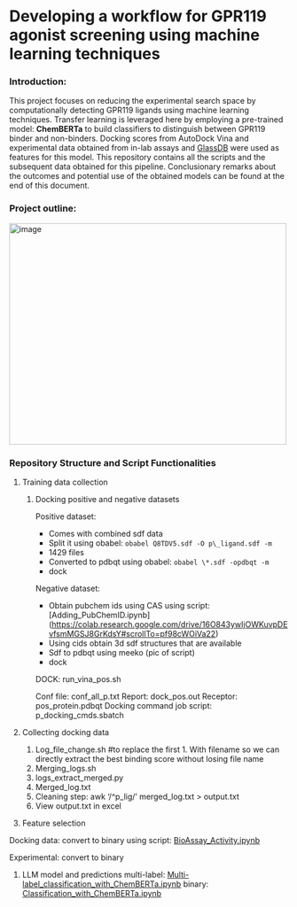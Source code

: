 # Developing a workflow for GPR119 agonist screening using machine learning techniques 

### Introduction:
This project focuses on reducing the experimental search space by computationally detecting GPR119 ligands using machine learning techniques. Transfer learning is leveraged here by employing a pre-trained model: **ChemBERTa** to build classifiers to distinguish between GPR119 binder and non-binders. Docking scores from AutoDock Vina and experimental data obtained from in-lab assays and [GlassDB](https://zhanggroup.org/GLASS/) were used as features for this model. This repository contains all the scripts and the subsequent data obtained for this pipeline. Conclusionary remarks about the outcomes and potential use of the obtained models can be found at the end of this document.

### Project outline:
<img width="500" height="400" alt="image" src="https://github.gatech.edu/storage/user/68782/files/a1ed9476-a5da-4bb1-9dba-19a3925d9267">

### Repository Structure and Script Functionalities
1. Training data collection
   1. Docking positive and negative datasets

      Positive dataset: 

         - Comes with combined sdf data
         - Split it using obabel: `obabel Q8TDV5.sdf -O p\_ligand.sdf -m`
         - 1429 files
         - Converted to pdbqt using obabel: `obabel \*.sdf -opdbqt -m`
         - dock

      Negative dataset: 

         - Obtain pubchem ids  using CAS using script: [Adding_PubChemID.ipynb]        (https://colab.research.google.com/drive/16O843ywIjOWKuvpDEvfsmMGSJ8GrKdsY#scrollTo=pf98cWOiVa22)
         - Using cids obtain 3d sdf structures that are available 
         - Sdf to pdbqt using meeko (pic of script)
         - dock

      DOCK: run\_vina\_pos.sh

      Conf file: conf\_all\_p.txt
      Report: dock\_pos.out
      Receptor: pos\_protein.pdbqt
      Docking command job script: p\_docking\_cmds.sbatch

1. Collecting docking data
   1. Log\_file\_change.sh #to replace the first 1. With filename so we can directly extract the best binding score without losing file name
   1. Merging\_logs.sh
   1. logs\_extract\_merged.py
   1. Merged\_log.txt
   1. Cleaning step: awk ‘/^p\_lig/’ merged\_log.txt > output.txt
   1. View output.txt in excel
1. Feature selection

Docking data: convert to binary using script: [BioAssay_Activity.ipynb](https://colab.research.google.com/drive/1lHBy0eFzV4cYg5f3pb8xqcsQuLhCiIyM#scrollTo=qWW7desIV_d9)

Experimental: convert to binary

1. LLM model and predictions 
   multi-label: [Multi-label_classification_with_ChemBERTa.ipynb](https://colab.research.google.com/drive/1720FLC2LUZ_Y_Yysk5MNVU_oKv5kNdCd) 
   binary: [Classification_with_ChemBERTa.ipynb](https://colab.research.google.com/drive/1NIQIhbKqvZGcaEqI0mABlC4jflefuJFT)
